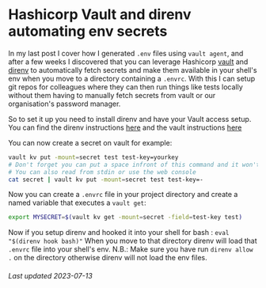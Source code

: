 # Hashicorp Vault and direnv automating env secrets

In my last post I cover how I generated `.env` files using `vault agent`, and after a few weeks I discovered that you can leverage Hashicorp [vault](https://developer.hashicorp.com/vault) and [direnv](https://direnv.net/) to automatically fetch secrets and make them available in your shell's env when you move to a directory containing a `.envrc`. With this I can setup git repos for colleagues where they can then run things like tests locally without them having to manually fetch secrets from vault or our organisation's password manager.

So to set it up you need to install direnv and have your Vault access setup. You can find the direnv instructions [here](https://direnv.net/docs/installation.html) and the vault instructions [here](https://developer.hashicorp.com/vault)

You can now create a secret on vault for example:

```bash
vault kv put -mount=secret test test-key=yourkey
# Don't forget you can put a space infront of this command and it won't save it to your bash history
# You can also read from stdin or use the web console
cat secret | vault kv put -mount=secret test test-key=-
```

Now you can create a `.envrc` file in your project directory and create a named variable that executes a `vault get`:

```bash
export MYSECRET=$(vault kv get -mount=secret -field=test-key test)
```

Now if you setup direnv and hooked it into your shell for bash : `eval "$(direnv hook bash)"`
When you  move to that directory direnv will load that `.envrc` file into your shell's env.
N.B.: Make sure you have run `direnv allow .` on the directory otherwise direnv will not load the env files.

###### Last updated 2023-07-13
